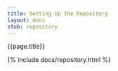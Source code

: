 ```yaml
---
title: Setting Up the Repository
layout: docs 
stub: repository
---
```

{{page.title}}

{% include docs/repository.html %}